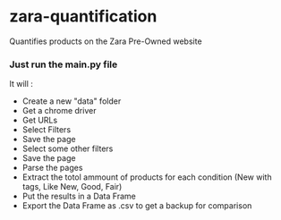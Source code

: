 # zara-quantification
Quantifies products on the Zara Pre-Owned website

### Just run the main.py file 

It will :

- Create a new "data" folder
- Get a chrome driver
- Get URLs 
- Select Filters
- Save the page
- Select some other filters 
- Save the page
- Parse the pages
- Extract the totol ammount of products for each condition (New with tags, Like New, Good, Fair)
- Put the results in a Data Frame
- Export the Data Frame as .csv to get a backup for comparison
